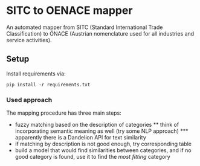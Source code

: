 # SITC to OENACE mapper

An automated mapper from SITC (Standard International Trade Classification) to ÖNACE 
(Austrian nomenclature used for all industries and service activities).

## Setup

Install requirements via:

`pip install -r requirements.txt`

### Used approach

The mapping procedure has three main steps:

* fuzzy matching based on the description of categories
** think of incorporating semantic meaning as well (try some NLP approach)
*** apparently there is a Dandelion API for text similarity
* if matching by description is not good enough, try corresponding table 
* build a model that would find similarities between categories, and if no good 
category is found, use it to find the _most fitting_ category 